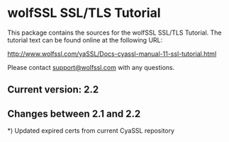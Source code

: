 # wolfSSL SSL/TLS Tutorial

This package contains the sources for the wolfSSL SSL/TLS Tutorial. The
tutorial text can be found online at the following URL:

http://www.wolfssl.com/yaSSL/Docs-cyassl-manual-11-ssl-tutorial.html

Please contact support@wolfssl.com with any questions.

Current version: 2.2
--------------------

Changes between 2.1 and 2.2
---------------------------

  *) Updated expired certs from current CyaSSL repository

